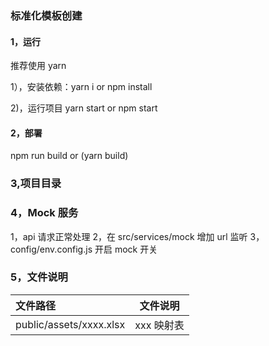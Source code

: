 ### 标准化模板创建

#### 1，运行

推荐使用 yarn

1），安装依赖：yarn i or npm install

2)，运行项目 yarn start or npm start

#### 2，部署

npm run build or (yarn build)

### 3,项目目录

### 4，Mock 服务

1，api 请求正常处理
2，在 src/services/mock 增加 url 监听
3，config/env.config.js 开启 mock 开关

### 5，文件说明

| 文件路径                |  文件说明  |
| :---------------------- | :--------: |
| public/assets/xxxx.xlsx | xxx 映射表 |
